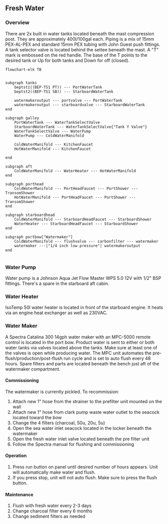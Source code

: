 ## Fresh Water
### Overview

There are 2x built in water tanks located beneath the mast compression post. They are approximately 400l/100gal each. Piping is a mix of 15mm PEX-AL-PEX and standard 15mm PEX tubing with John Guest push fittings. A tank selector valve is located behind the settee beneath the mast. A "T" mark is embossed on the red handle. The base of the T points to the desired tank or Up for both tanks and Down for off (closed).

```mermaid
flowchart-elk TB

	
subgraph tanks
	beptst1((BEP-TS1 PT)) --- PortWaterTank
	beptst2((BEP-TS1 SB)) --- StarboardWaterTank

	watermakeroutput --- portvalve --- PortWaterTank
	watermakeroutput --- starboardvalve --- StarboardWaterTank
end

subgraph galley
	PortWaterTank --- WaterTankSelectValve
	StarboardWaterTank --- WaterTankSelectValve{"Tank Y Valve"}
	WaterTankSelectValve --- WaterPump
	WaterPump --- ColdWaterManifold 

	ColdWaterManifold --- KitchenFaucet
	HotWaterManifold --- KitchenFaucet

end

subgraph aft
	ColdWaterManifold --- WaterHeater --- HotWaterManifold
end

subgraph porthead
	ColdWaterManifold --- PortHeadFaucet --- PortShower --- TransomShower
	HotWaterManifold --- PortHeadFaucet	--- PortShower --- TransomShower
end

subgraph starboardhead
	ColdWaterManifold --- StarboardHeadFaucet --- StarboardShower
	WaterHeater --- StarboardHeadFaucet --- StarboardShower
end

subgraph portbow["Watermaker"]
	ColdWaterManifold --- flushvalve --- carbonfilter --- watermaker
	watermaker ---|"1/4 inch low pressure"| watermakeroutput
end


```

### Water Pump
Water pump is a Johnson Aqua Jet Flow Master WPS 5.0 12V with 1/2" BSP fittings. There's a spare in the starboard aft cabin.
### Water Heater
IsoTemp 50l water heater is located in front of the starboard engine. It heats via an engine heat exchanger as well as 230VAC. 
### Water Maker
A Spectra Catalina 300 14gph water maker with an MPC-5000 remote control is located in the port bow.  Product water is sent to either or both water tanks via valves located above the tanks. Make sure at least one of the valves is open while producing water. The MPC unit automates the pre-flush/production/post-flush run cycle and is set to auto flush every 48 hours. Spare filters and parts are located beneath the bench just aft of the watermaker compartment.
#### Commissioning
The watermaker is currently pickled. To recommission:
1. Attach new 1" hose from the strainer to the prefilter unit mounted on the wall
2. Attach new 1" hose from clark pump waste water outlet to the seacock located toward the bow
3. Change the 4 filters (charcoal, 50u, 20u, 5u)
4. Open the sea water inlet seacock located in the locker beneath the watermaker
5. Open the fresh water inlet valve located beneath the pre filter unit
6. Follow the Spectra manual for flushing and commissioning
#### Operation
1. Press run button on panel until desired number of hours appears. Unit will automatically make water and flush.
2. If you press stop, unit will not auto flush. Make sure to press the flush button.
#### Maintenance
1. Flush with fresh water every 2-3 days 
2. Change charcoal filter every 6 months
3. Change sediment filters as needed